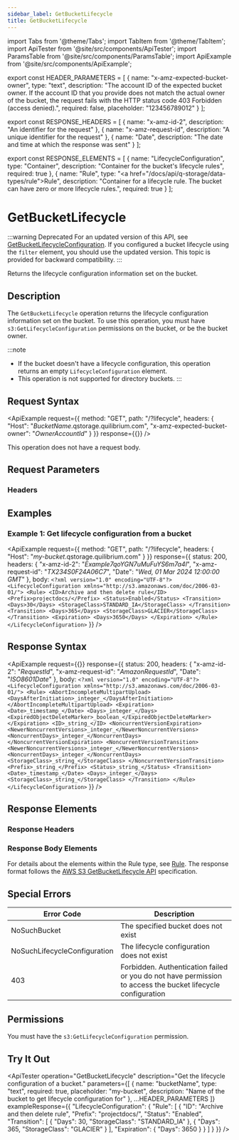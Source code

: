 ```yaml
---
sidebar_label: GetBucketLifecycle
title: GetBucketLifecycle
---
```


import Tabs from '@theme/Tabs';
import TabItem from '@theme/TabItem';
import ApiTester from '@site/src/components/ApiTester';
import ParamsTable from '@site/src/components/ParamsTable';
import ApiExample from '@site/src/components/ApiExample';

export const HEADER_PARAMETERS = [
  {
    name: "x-amz-expected-bucket-owner",
    type: "text",
    description: "The account ID of the expected bucket owner. If the account ID that you provide does not match the actual owner of the bucket, the request fails with the HTTP status code 403 Forbidden (access denied).",
    required: false,
    placeholder: "123456789012"
  }
];

export const RESPONSE_HEADERS = [
  {
    name: "x-amz-id-2",
    description: "An identifier for the request"
  },
  {
    name: "x-amz-request-id",
    description: "A unique identifier for the request"
  },
  {
    name: "Date",
    description: "The date and time at which the response was sent"
  }
];

export const RESPONSE_ELEMENTS = [
  {
    name: "LifecycleConfiguration",
    type: "Container",
    description: "Container for the bucket's lifecycle rules",
    required: true
  },
  {
    name: "Rule",
    type: "<a href=\"/docs/api/q-storage/data-types/rule\">Rule</a>",
    description: "Container for a lifecycle rule. The bucket can have zero or more lifecycle rules.",
    required: true
  }
];

# GetBucketLifecycle

:::warning Deprecated
For an updated version of this API, see [GetBucketLifecycleConfiguration](/docs/api/q-storage/api-reference/bucket-operations/get-bucket-lifecycle-configuration). If you configured a bucket lifecycle using the `filter` element, you should use the updated version. This topic is provided for backward compatibility.
:::

Returns the lifecycle configuration information set on the bucket.

## Description

The `GetBucketLifecycle` operation returns the lifecycle configuration information set on the bucket. To use this operation, you must have `s3:GetLifecycleConfiguration` permissions on the bucket, or be the bucket owner.

:::note
- If the bucket doesn't have a lifecycle configuration, this operation returns an empty `LifecycleConfiguration` element.
- This operation is not supported for directory buckets.
:::

## Request Syntax

<ApiExample
  request={{
    method: "GET",
    path: "/?lifecycle",
    headers: {
      "Host": "_BucketName_.qstorage.quilibrium.com",
      "x-amz-expected-bucket-owner": "_OwnerAccountId_"
    }
  }}
  response={{}}
/>

This operation does not have a request body.

## Request Parameters

### Headers

<ParamsTable parameters={HEADER_PARAMETERS} />

## Examples

### Example 1: Get lifecycle configuration from a bucket

<ApiExample
  request={{
    method: "GET",
    path: "/?lifecycle",
    headers: {
      "Host": "_my-bucket_.qstorage.quilibrium.com"
    }
  }}
  response={{
    status: 200,
    headers: {
      "x-amz-id-2": "_Example7qoYGN7uMuFuYS6m7a4l_",
      "x-amz-request-id": "_TX234S0F24A06C7_",
      "Date": "_Wed, 01 Mar 2024 12:00:00 GMT_"
    },
    body: `<?xml version="1.0" encoding="UTF-8"?>
<LifecycleConfiguration xmlns="http://s3.amazonaws.com/doc/2006-03-01/">
   <Rule>
      <ID>Archive and then delete rule</ID>
      <Prefix>projectdocs/</Prefix>
      <Status>Enabled</Status>
      <Transition>
         <Days>30</Days>
         <StorageClass>STANDARD_IA</StorageClass>
      </Transition>
      <Transition>
         <Days>365</Days>
         <StorageClass>GLACIER</StorageClass>
      </Transition>
      <Expiration>
         <Days>3650</Days>
      </Expiration>
   </Rule>
</LifecycleConfiguration>`
  }}
/>

## Response Syntax

<ApiExample
  request={{}}
  response={{
    status: 200,
    headers: {
      "x-amz-id-2": "_RequestId_",
      "x-amz-request-id": "_AmazonRequestId_",
      "Date": "_ISO8601Date_"
    },
    body: `<?xml version="1.0" encoding="UTF-8"?>
<LifecycleConfiguration xmlns="http://s3.amazonaws.com/doc/2006-03-01/">
   <Rule>
      <AbortIncompleteMultipartUpload>
         <DaysAfterInitiation>_integer_</DaysAfterInitiation>
      </AbortIncompleteMultipartUpload>
      <Expiration>
         <Date>_timestamp_</Date>
         <Days>_integer_</Days>
         <ExpiredObjectDeleteMarker>_boolean_</ExpiredObjectDeleteMarker>
      </Expiration>
      <ID>_string_</ID>
      <NoncurrentVersionExpiration>
         <NewerNoncurrentVersions>_integer_</NewerNoncurrentVersions>
         <NoncurrentDays>_integer_</NoncurrentDays>
      </NoncurrentVersionExpiration>
      <NoncurrentVersionTransition>
         <NewerNoncurrentVersions>_integer_</NewerNoncurrentVersions>
         <NoncurrentDays>_integer_</NoncurrentDays>
         <StorageClass>_string_</StorageClass>
      </NoncurrentVersionTransition>
      <Prefix>_string_</Prefix>
      <Status>_string_</Status>
      <Transition>
         <Date>_timestamp_</Date>
         <Days>_integer_</Days>
         <StorageClass>_string_</StorageClass>
      </Transition>
   </Rule>
</LifecycleConfiguration>`
  }}
/>

## Response Elements

### Response Headers

<ParamsTable responseElements={RESPONSE_HEADERS} type="response" />

### Response Body Elements

<ParamsTable parameters={RESPONSE_ELEMENTS} type="response" />

For details about the elements within the Rule type, see <a href="/docs/api/q-storage/data-types/rule">Rule</a>. The response format follows the [AWS S3 GetBucketLifecycle API](https://docs.aws.amazon.com/AmazonS3/latest/API/API_GetBucketLifecycle.html) specification.

## Special Errors

| Error Code | Description |
|------------|-------------|
| NoSuchBucket | The specified bucket does not exist |
| NoSuchLifecycleConfiguration | The lifecycle configuration does not exist |
| 403 | Forbidden. Authentication failed or you do not have permission to access the bucket lifecycle configuration |

## Permissions

You must have the `s3:GetLifecycleConfiguration` permission.

## Try It Out

<ApiTester
  operation="GetBucketLifecycle"
  description="Get the lifecycle configuration of a bucket."
  parameters={[
    {
      name: "bucketName",
      type: "text",
      required: true,
      placeholder: "my-bucket",
      description: "Name of the bucket to get lifecycle configuration for"
    },
    ...HEADER_PARAMETERS
  ]}
  exampleResponse={{
    "LifecycleConfiguration": {
      "Rule": [
        {
          "ID": "Archive and then delete rule",
          "Prefix": "projectdocs/",
          "Status": "Enabled",
          "Transition": [
            {
              "Days": 30,
              "StorageClass": "STANDARD_IA"
            },
            {
              "Days": 365,
              "StorageClass": "GLACIER"
            }
          ],
          "Expiration": {
            "Days": 3650
          }
        }
      ]
    }
  }}
/> 